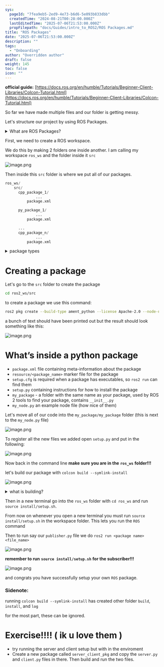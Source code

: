 ```yaml
---
sys:
  pageId: "7fea9eb5-2ed9-4e73-b6d6-5e093b833dbb"
  createdTime: "2024-08-21T00:28:00.000Z"
  lastEditedTime: "2025-07-06T21:53:00.000Z"
  propFilepath: "docs/Guides/intro_to_ROS2/ROS Packages.md"
title: "ROS Packages"
date: "2025-07-06T21:53:00.000Z"
description: ""
tags:
  - "Onboarding"
author: "Overridden author"
draft: false
weight: 145
toc: false
icon: ""
---
```


**official guide:** [https://docs.ros.org/en/humble/Tutorials/Beginner-Client-Libraries/Colcon-Tutorial.html](https://docs.ros.org/en/humble/Tutorials/Beginner-Client-Libraries/Colcon-Tutorial.html)

So far we have made multiple files and our folder is getting messy.

Let's structure our project by using ROS Packages.

<details>
      <summary>What are ROS Packages?</summary>
      ROS Packages are, as the name implies, packages of code that are highly sharable between ROS developers.
  </details>

First, we need to create a ROS workspace.

We do this by making 2 folders one inside another. I am calling my workspace `ros_ws` and the folder inside it `src`

![image.png](https://prod-files-secure.s3.us-west-2.amazonaws.com/d518164a-d88e-44d1-a4ee-3adb3bd8bce0/70706947-fd18-4537-a67b-e12946812d31/image.png?X-Amz-Algorithm=AWS4-HMAC-SHA256&X-Amz-Content-Sha256=UNSIGNED-PAYLOAD&X-Amz-Credential=ASIAZI2LB466WA2SZFAJ%2F20250804%2Fus-west-2%2Fs3%2Faws4_request&X-Amz-Date=20250804T191214Z&X-Amz-Expires=3600&X-Amz-Security-Token=IQoJb3JpZ2luX2VjEBMaCXVzLXdlc3QtMiJGMEQCICgp6sgfQd5BszSZt8dur45tjLDk4P5p6uRHEM3NieQSAiBNpDbI45tND%2Bgcy8J%2F52KAS5R0HKhsInRJivJdvhAaair%2FAwhMEAAaDDYzNzQyMzE4MzgwNSIMDgSwYLwVY%2BgwkA0dKtwDLmY7fC2DA4UZIevSR5Tp9pIBpqMd3%2Bz5mKF%2B9j8mJhmpQ%2FVzUqwI%2FG77q7Ts8elUi8d4NsVfPGBLlLY0C%2BGT2E5d0RZa5VkS8Dk4rVrU8M0EaF%2BKdn4pl8zM%2FcDWdp3H1A9hmFcdSTspIJJjnvQ%2BaLKyZlpr1V%2BpeQ8s5gjkIgi48iy%2Fhl9pHJ7sqLUtPEG7fHexZ9tA31G12C%2FFzyrl382aRYnG2z6fJ0wDBEerv%2B7HJhwNBNf3S8B7itqFKuaQl934tKz24QRejdkHs8FJsR2g9qws6wfVf3KUfbL8MFWvTDkOef92X6dM9FyqiT8%2FJ%2FmBNy8IFjMLTbCgy3BMMGlUM0pSEyOOdEDL%2FdRx%2FuKWOoeRNRNRxvrTsVBSC2Oz0e9jCb6wHejgONWmM3ku0rFBlEsuZ6Y2JnJIfu1EKhrwZWHBGV9bFbk%2BeQkU6Q4DOTCVfy96iD3joQud%2F4V4toWoc0MXPQ%2F0uIpcAmE99XI8uqTKBFEgD5Ghr5rt2NudYOU5BVylBsm1SLYfbRPrEjzALQjwGAAbWHng%2BamM3K7NHmKTCs8nf%2FT%2BpKR2pBEPvu%2BqXJ17TvgfJsFQ8FVeCgYnr%2Fd1HdZgnVKfgTnO5vlr40L2EwpmtZq%2FM7wwyfnDxAY6pgGmYUJLHYXvUrJZHroXvi3tUzL0ZolCJ%2FvN8yHoNyG%2BKDKo%2Fblrx2YYpUWeagjvnaA6BpcYP5WuAtjmdx%2FU18ZOD16M6eCYigM%2FEYk4Qx%2Fv%2Ft6SGZfUsFwRg4gS1CoehyPXEDng6W37yFK7YjiVcvz4yuCvJb%2FHDNZQisY%2FiQgvx%2BkNwVLZL18YYFt7hiKpqXolLbh7yeq%2BrYwhNeNgqPGW5kjjnMC3&X-Amz-Signature=7972f7e19fd38f2bdf079610e30ef379b00db7626e8f8faa40c476ef47d24a24&X-Amz-SignedHeaders=host&x-amz-checksum-mode=ENABLED&x-id=GetObject)

Then inside this `src` folder is where we put all of our packages.

```python
ros_ws/
    src/
      cpp_package_1/
		      ...
          package.xml

      py_package_1/
		      ...
          package.xml

      ...
      cpp_package_n/
		      ...
          package.xml

```

<details>

<summary>package types</summary>

packages can be either `C++` or python.

the intern file structure is different for each but for this guide we will stick to creating python packages

</details>

# Creating a package

Let's go to the `src` folder to create the package

```bash
cd ros2_ws/src
```

to create a package we use this command:

```bash
ros2 pkg create --build-type ament_python --license Apache-2.0 --node-name my_node my_package
```

a bunch of text should have been printed out but the result should look something like this:

![image.png](https://prod-files-secure.s3.us-west-2.amazonaws.com/d518164a-d88e-44d1-a4ee-3adb3bd8bce0/e6cf1e3f-8512-4a3e-b131-079f800bf3e8/image.png?X-Amz-Algorithm=AWS4-HMAC-SHA256&X-Amz-Content-Sha256=UNSIGNED-PAYLOAD&X-Amz-Credential=ASIAZI2LB466WA2SZFAJ%2F20250804%2Fus-west-2%2Fs3%2Faws4_request&X-Amz-Date=20250804T191214Z&X-Amz-Expires=3600&X-Amz-Security-Token=IQoJb3JpZ2luX2VjEBMaCXVzLXdlc3QtMiJGMEQCICgp6sgfQd5BszSZt8dur45tjLDk4P5p6uRHEM3NieQSAiBNpDbI45tND%2Bgcy8J%2F52KAS5R0HKhsInRJivJdvhAaair%2FAwhMEAAaDDYzNzQyMzE4MzgwNSIMDgSwYLwVY%2BgwkA0dKtwDLmY7fC2DA4UZIevSR5Tp9pIBpqMd3%2Bz5mKF%2B9j8mJhmpQ%2FVzUqwI%2FG77q7Ts8elUi8d4NsVfPGBLlLY0C%2BGT2E5d0RZa5VkS8Dk4rVrU8M0EaF%2BKdn4pl8zM%2FcDWdp3H1A9hmFcdSTspIJJjnvQ%2BaLKyZlpr1V%2BpeQ8s5gjkIgi48iy%2Fhl9pHJ7sqLUtPEG7fHexZ9tA31G12C%2FFzyrl382aRYnG2z6fJ0wDBEerv%2B7HJhwNBNf3S8B7itqFKuaQl934tKz24QRejdkHs8FJsR2g9qws6wfVf3KUfbL8MFWvTDkOef92X6dM9FyqiT8%2FJ%2FmBNy8IFjMLTbCgy3BMMGlUM0pSEyOOdEDL%2FdRx%2FuKWOoeRNRNRxvrTsVBSC2Oz0e9jCb6wHejgONWmM3ku0rFBlEsuZ6Y2JnJIfu1EKhrwZWHBGV9bFbk%2BeQkU6Q4DOTCVfy96iD3joQud%2F4V4toWoc0MXPQ%2F0uIpcAmE99XI8uqTKBFEgD5Ghr5rt2NudYOU5BVylBsm1SLYfbRPrEjzALQjwGAAbWHng%2BamM3K7NHmKTCs8nf%2FT%2BpKR2pBEPvu%2BqXJ17TvgfJsFQ8FVeCgYnr%2Fd1HdZgnVKfgTnO5vlr40L2EwpmtZq%2FM7wwyfnDxAY6pgGmYUJLHYXvUrJZHroXvi3tUzL0ZolCJ%2FvN8yHoNyG%2BKDKo%2Fblrx2YYpUWeagjvnaA6BpcYP5WuAtjmdx%2FU18ZOD16M6eCYigM%2FEYk4Qx%2Fv%2Ft6SGZfUsFwRg4gS1CoehyPXEDng6W37yFK7YjiVcvz4yuCvJb%2FHDNZQisY%2FiQgvx%2BkNwVLZL18YYFt7hiKpqXolLbh7yeq%2BrYwhNeNgqPGW5kjjnMC3&X-Amz-Signature=f750ce60dbb3d3effcbc348f5c667d49704818d4603616b11afdaf1fd4f0f4f6&X-Amz-SignedHeaders=host&x-amz-checksum-mode=ENABLED&x-id=GetObject)

# What’s inside a python package

- `package.xml` file containing meta-information about the package
- `resource/<package_name>` marker file for the package
- `setup.cfg` is required when a package has executables, so `ros2 run` can find them
- `setup.py` containing instructions for how to install the package
- `my_package` - a folder with the same name as your package, used by ROS 2 tools to find your package, contains `__init__.py`
- `my_node.py` an example node file (how nice of them)

Let's move all of our code into the `my_package/my_package` folder (this is next to the `my_node.py` file)

![image.png](https://prod-files-secure.s3.us-west-2.amazonaws.com/d518164a-d88e-44d1-a4ee-3adb3bd8bce0/9ce58f11-0da9-4d3e-b86d-506a9685d378/image.png?X-Amz-Algorithm=AWS4-HMAC-SHA256&X-Amz-Content-Sha256=UNSIGNED-PAYLOAD&X-Amz-Credential=ASIAZI2LB466WA2SZFAJ%2F20250804%2Fus-west-2%2Fs3%2Faws4_request&X-Amz-Date=20250804T191214Z&X-Amz-Expires=3600&X-Amz-Security-Token=IQoJb3JpZ2luX2VjEBMaCXVzLXdlc3QtMiJGMEQCICgp6sgfQd5BszSZt8dur45tjLDk4P5p6uRHEM3NieQSAiBNpDbI45tND%2Bgcy8J%2F52KAS5R0HKhsInRJivJdvhAaair%2FAwhMEAAaDDYzNzQyMzE4MzgwNSIMDgSwYLwVY%2BgwkA0dKtwDLmY7fC2DA4UZIevSR5Tp9pIBpqMd3%2Bz5mKF%2B9j8mJhmpQ%2FVzUqwI%2FG77q7Ts8elUi8d4NsVfPGBLlLY0C%2BGT2E5d0RZa5VkS8Dk4rVrU8M0EaF%2BKdn4pl8zM%2FcDWdp3H1A9hmFcdSTspIJJjnvQ%2BaLKyZlpr1V%2BpeQ8s5gjkIgi48iy%2Fhl9pHJ7sqLUtPEG7fHexZ9tA31G12C%2FFzyrl382aRYnG2z6fJ0wDBEerv%2B7HJhwNBNf3S8B7itqFKuaQl934tKz24QRejdkHs8FJsR2g9qws6wfVf3KUfbL8MFWvTDkOef92X6dM9FyqiT8%2FJ%2FmBNy8IFjMLTbCgy3BMMGlUM0pSEyOOdEDL%2FdRx%2FuKWOoeRNRNRxvrTsVBSC2Oz0e9jCb6wHejgONWmM3ku0rFBlEsuZ6Y2JnJIfu1EKhrwZWHBGV9bFbk%2BeQkU6Q4DOTCVfy96iD3joQud%2F4V4toWoc0MXPQ%2F0uIpcAmE99XI8uqTKBFEgD5Ghr5rt2NudYOU5BVylBsm1SLYfbRPrEjzALQjwGAAbWHng%2BamM3K7NHmKTCs8nf%2FT%2BpKR2pBEPvu%2BqXJ17TvgfJsFQ8FVeCgYnr%2Fd1HdZgnVKfgTnO5vlr40L2EwpmtZq%2FM7wwyfnDxAY6pgGmYUJLHYXvUrJZHroXvi3tUzL0ZolCJ%2FvN8yHoNyG%2BKDKo%2Fblrx2YYpUWeagjvnaA6BpcYP5WuAtjmdx%2FU18ZOD16M6eCYigM%2FEYk4Qx%2Fv%2Ft6SGZfUsFwRg4gS1CoehyPXEDng6W37yFK7YjiVcvz4yuCvJb%2FHDNZQisY%2FiQgvx%2BkNwVLZL18YYFt7hiKpqXolLbh7yeq%2BrYwhNeNgqPGW5kjjnMC3&X-Amz-Signature=732b72bada499dc3da65f5b9bde7142f56264230a49a5150c5b019e1fa65598c&X-Amz-SignedHeaders=host&x-amz-checksum-mode=ENABLED&x-id=GetObject)

To register all the new files we added open `setup.py` and put in the following:

![image.png](https://prod-files-secure.s3.us-west-2.amazonaws.com/d518164a-d88e-44d1-a4ee-3adb3bd8bce0/1cd7c262-4cae-4496-9d75-c178537d24a2/image.png?X-Amz-Algorithm=AWS4-HMAC-SHA256&X-Amz-Content-Sha256=UNSIGNED-PAYLOAD&X-Amz-Credential=ASIAZI2LB466WA2SZFAJ%2F20250804%2Fus-west-2%2Fs3%2Faws4_request&X-Amz-Date=20250804T191214Z&X-Amz-Expires=3600&X-Amz-Security-Token=IQoJb3JpZ2luX2VjEBMaCXVzLXdlc3QtMiJGMEQCICgp6sgfQd5BszSZt8dur45tjLDk4P5p6uRHEM3NieQSAiBNpDbI45tND%2Bgcy8J%2F52KAS5R0HKhsInRJivJdvhAaair%2FAwhMEAAaDDYzNzQyMzE4MzgwNSIMDgSwYLwVY%2BgwkA0dKtwDLmY7fC2DA4UZIevSR5Tp9pIBpqMd3%2Bz5mKF%2B9j8mJhmpQ%2FVzUqwI%2FG77q7Ts8elUi8d4NsVfPGBLlLY0C%2BGT2E5d0RZa5VkS8Dk4rVrU8M0EaF%2BKdn4pl8zM%2FcDWdp3H1A9hmFcdSTspIJJjnvQ%2BaLKyZlpr1V%2BpeQ8s5gjkIgi48iy%2Fhl9pHJ7sqLUtPEG7fHexZ9tA31G12C%2FFzyrl382aRYnG2z6fJ0wDBEerv%2B7HJhwNBNf3S8B7itqFKuaQl934tKz24QRejdkHs8FJsR2g9qws6wfVf3KUfbL8MFWvTDkOef92X6dM9FyqiT8%2FJ%2FmBNy8IFjMLTbCgy3BMMGlUM0pSEyOOdEDL%2FdRx%2FuKWOoeRNRNRxvrTsVBSC2Oz0e9jCb6wHejgONWmM3ku0rFBlEsuZ6Y2JnJIfu1EKhrwZWHBGV9bFbk%2BeQkU6Q4DOTCVfy96iD3joQud%2F4V4toWoc0MXPQ%2F0uIpcAmE99XI8uqTKBFEgD5Ghr5rt2NudYOU5BVylBsm1SLYfbRPrEjzALQjwGAAbWHng%2BamM3K7NHmKTCs8nf%2FT%2BpKR2pBEPvu%2BqXJ17TvgfJsFQ8FVeCgYnr%2Fd1HdZgnVKfgTnO5vlr40L2EwpmtZq%2FM7wwyfnDxAY6pgGmYUJLHYXvUrJZHroXvi3tUzL0ZolCJ%2FvN8yHoNyG%2BKDKo%2Fblrx2YYpUWeagjvnaA6BpcYP5WuAtjmdx%2FU18ZOD16M6eCYigM%2FEYk4Qx%2Fv%2Ft6SGZfUsFwRg4gS1CoehyPXEDng6W37yFK7YjiVcvz4yuCvJb%2FHDNZQisY%2FiQgvx%2BkNwVLZL18YYFt7hiKpqXolLbh7yeq%2BrYwhNeNgqPGW5kjjnMC3&X-Amz-Signature=0aa64a056bc20456518d1825f411778ed530564a474071ce0460671f7885c8b6&X-Amz-SignedHeaders=host&x-amz-checksum-mode=ENABLED&x-id=GetObject)

Now back in the command line **make sure you are in the** **`ros_ws`** **folder!!!**

let's build our package with `colcon build --symlink-install`

![image.png](https://prod-files-secure.s3.us-west-2.amazonaws.com/d518164a-d88e-44d1-a4ee-3adb3bd8bce0/2f2a0d27-b173-48fd-b189-5f5c0ce65619/image.png?X-Amz-Algorithm=AWS4-HMAC-SHA256&X-Amz-Content-Sha256=UNSIGNED-PAYLOAD&X-Amz-Credential=ASIAZI2LB466WA2SZFAJ%2F20250804%2Fus-west-2%2Fs3%2Faws4_request&X-Amz-Date=20250804T191214Z&X-Amz-Expires=3600&X-Amz-Security-Token=IQoJb3JpZ2luX2VjEBMaCXVzLXdlc3QtMiJGMEQCICgp6sgfQd5BszSZt8dur45tjLDk4P5p6uRHEM3NieQSAiBNpDbI45tND%2Bgcy8J%2F52KAS5R0HKhsInRJivJdvhAaair%2FAwhMEAAaDDYzNzQyMzE4MzgwNSIMDgSwYLwVY%2BgwkA0dKtwDLmY7fC2DA4UZIevSR5Tp9pIBpqMd3%2Bz5mKF%2B9j8mJhmpQ%2FVzUqwI%2FG77q7Ts8elUi8d4NsVfPGBLlLY0C%2BGT2E5d0RZa5VkS8Dk4rVrU8M0EaF%2BKdn4pl8zM%2FcDWdp3H1A9hmFcdSTspIJJjnvQ%2BaLKyZlpr1V%2BpeQ8s5gjkIgi48iy%2Fhl9pHJ7sqLUtPEG7fHexZ9tA31G12C%2FFzyrl382aRYnG2z6fJ0wDBEerv%2B7HJhwNBNf3S8B7itqFKuaQl934tKz24QRejdkHs8FJsR2g9qws6wfVf3KUfbL8MFWvTDkOef92X6dM9FyqiT8%2FJ%2FmBNy8IFjMLTbCgy3BMMGlUM0pSEyOOdEDL%2FdRx%2FuKWOoeRNRNRxvrTsVBSC2Oz0e9jCb6wHejgONWmM3ku0rFBlEsuZ6Y2JnJIfu1EKhrwZWHBGV9bFbk%2BeQkU6Q4DOTCVfy96iD3joQud%2F4V4toWoc0MXPQ%2F0uIpcAmE99XI8uqTKBFEgD5Ghr5rt2NudYOU5BVylBsm1SLYfbRPrEjzALQjwGAAbWHng%2BamM3K7NHmKTCs8nf%2FT%2BpKR2pBEPvu%2BqXJ17TvgfJsFQ8FVeCgYnr%2Fd1HdZgnVKfgTnO5vlr40L2EwpmtZq%2FM7wwyfnDxAY6pgGmYUJLHYXvUrJZHroXvi3tUzL0ZolCJ%2FvN8yHoNyG%2BKDKo%2Fblrx2YYpUWeagjvnaA6BpcYP5WuAtjmdx%2FU18ZOD16M6eCYigM%2FEYk4Qx%2Fv%2Ft6SGZfUsFwRg4gS1CoehyPXEDng6W37yFK7YjiVcvz4yuCvJb%2FHDNZQisY%2FiQgvx%2BkNwVLZL18YYFt7hiKpqXolLbh7yeq%2BrYwhNeNgqPGW5kjjnMC3&X-Amz-Signature=9a3297b3a525dc1e2835e69eb91d8e3aed880c506a1a0ae2c115e0cd4784df36&X-Amz-SignedHeaders=host&x-amz-checksum-mode=ENABLED&x-id=GetObject)

<details>

<summary>what is building?</summary>

if you are a CS major at Rose-Hulman you will learn the answer to this in CSSE132

but TLDR; is it combines all the code files into one program that can be run easily 

</details>

Then in a new terminal go into the `ros_ws` folder with `cd ros_ws` and run `source install/setup.sh`. 

From now on whenever you open a new terminal you must run `source install/setup.sh` in the workspace folder. This lets you run the `ROS` command

Then to run say our `publisher.py` file we do `ros2 run <package name> <file_name>`

![image.png](https://prod-files-secure.s3.us-west-2.amazonaws.com/d518164a-d88e-44d1-a4ee-3adb3bd8bce0/4f4b1219-3a44-4632-aa0a-ce3471699f59/image.png?X-Amz-Algorithm=AWS4-HMAC-SHA256&X-Amz-Content-Sha256=UNSIGNED-PAYLOAD&X-Amz-Credential=ASIAZI2LB466WA2SZFAJ%2F20250804%2Fus-west-2%2Fs3%2Faws4_request&X-Amz-Date=20250804T191214Z&X-Amz-Expires=3600&X-Amz-Security-Token=IQoJb3JpZ2luX2VjEBMaCXVzLXdlc3QtMiJGMEQCICgp6sgfQd5BszSZt8dur45tjLDk4P5p6uRHEM3NieQSAiBNpDbI45tND%2Bgcy8J%2F52KAS5R0HKhsInRJivJdvhAaair%2FAwhMEAAaDDYzNzQyMzE4MzgwNSIMDgSwYLwVY%2BgwkA0dKtwDLmY7fC2DA4UZIevSR5Tp9pIBpqMd3%2Bz5mKF%2B9j8mJhmpQ%2FVzUqwI%2FG77q7Ts8elUi8d4NsVfPGBLlLY0C%2BGT2E5d0RZa5VkS8Dk4rVrU8M0EaF%2BKdn4pl8zM%2FcDWdp3H1A9hmFcdSTspIJJjnvQ%2BaLKyZlpr1V%2BpeQ8s5gjkIgi48iy%2Fhl9pHJ7sqLUtPEG7fHexZ9tA31G12C%2FFzyrl382aRYnG2z6fJ0wDBEerv%2B7HJhwNBNf3S8B7itqFKuaQl934tKz24QRejdkHs8FJsR2g9qws6wfVf3KUfbL8MFWvTDkOef92X6dM9FyqiT8%2FJ%2FmBNy8IFjMLTbCgy3BMMGlUM0pSEyOOdEDL%2FdRx%2FuKWOoeRNRNRxvrTsVBSC2Oz0e9jCb6wHejgONWmM3ku0rFBlEsuZ6Y2JnJIfu1EKhrwZWHBGV9bFbk%2BeQkU6Q4DOTCVfy96iD3joQud%2F4V4toWoc0MXPQ%2F0uIpcAmE99XI8uqTKBFEgD5Ghr5rt2NudYOU5BVylBsm1SLYfbRPrEjzALQjwGAAbWHng%2BamM3K7NHmKTCs8nf%2FT%2BpKR2pBEPvu%2BqXJ17TvgfJsFQ8FVeCgYnr%2Fd1HdZgnVKfgTnO5vlr40L2EwpmtZq%2FM7wwyfnDxAY6pgGmYUJLHYXvUrJZHroXvi3tUzL0ZolCJ%2FvN8yHoNyG%2BKDKo%2Fblrx2YYpUWeagjvnaA6BpcYP5WuAtjmdx%2FU18ZOD16M6eCYigM%2FEYk4Qx%2Fv%2Ft6SGZfUsFwRg4gS1CoehyPXEDng6W37yFK7YjiVcvz4yuCvJb%2FHDNZQisY%2FiQgvx%2BkNwVLZL18YYFt7hiKpqXolLbh7yeq%2BrYwhNeNgqPGW5kjjnMC3&X-Amz-Signature=ad73abedd9a6b05172798c0833cf7272f5699165cf7d18eb0ceed88901aeca48&X-Amz-SignedHeaders=host&x-amz-checksum-mode=ENABLED&x-id=GetObject)

**remember to run** **`source install/setup.sh`** **for the subscriber!!!**

![image.png](https://prod-files-secure.s3.us-west-2.amazonaws.com/d518164a-d88e-44d1-a4ee-3adb3bd8bce0/02121119-dad4-49ec-8356-c956108b4243/image.png?X-Amz-Algorithm=AWS4-HMAC-SHA256&X-Amz-Content-Sha256=UNSIGNED-PAYLOAD&X-Amz-Credential=ASIAZI2LB466WA2SZFAJ%2F20250804%2Fus-west-2%2Fs3%2Faws4_request&X-Amz-Date=20250804T191214Z&X-Amz-Expires=3600&X-Amz-Security-Token=IQoJb3JpZ2luX2VjEBMaCXVzLXdlc3QtMiJGMEQCICgp6sgfQd5BszSZt8dur45tjLDk4P5p6uRHEM3NieQSAiBNpDbI45tND%2Bgcy8J%2F52KAS5R0HKhsInRJivJdvhAaair%2FAwhMEAAaDDYzNzQyMzE4MzgwNSIMDgSwYLwVY%2BgwkA0dKtwDLmY7fC2DA4UZIevSR5Tp9pIBpqMd3%2Bz5mKF%2B9j8mJhmpQ%2FVzUqwI%2FG77q7Ts8elUi8d4NsVfPGBLlLY0C%2BGT2E5d0RZa5VkS8Dk4rVrU8M0EaF%2BKdn4pl8zM%2FcDWdp3H1A9hmFcdSTspIJJjnvQ%2BaLKyZlpr1V%2BpeQ8s5gjkIgi48iy%2Fhl9pHJ7sqLUtPEG7fHexZ9tA31G12C%2FFzyrl382aRYnG2z6fJ0wDBEerv%2B7HJhwNBNf3S8B7itqFKuaQl934tKz24QRejdkHs8FJsR2g9qws6wfVf3KUfbL8MFWvTDkOef92X6dM9FyqiT8%2FJ%2FmBNy8IFjMLTbCgy3BMMGlUM0pSEyOOdEDL%2FdRx%2FuKWOoeRNRNRxvrTsVBSC2Oz0e9jCb6wHejgONWmM3ku0rFBlEsuZ6Y2JnJIfu1EKhrwZWHBGV9bFbk%2BeQkU6Q4DOTCVfy96iD3joQud%2F4V4toWoc0MXPQ%2F0uIpcAmE99XI8uqTKBFEgD5Ghr5rt2NudYOU5BVylBsm1SLYfbRPrEjzALQjwGAAbWHng%2BamM3K7NHmKTCs8nf%2FT%2BpKR2pBEPvu%2BqXJ17TvgfJsFQ8FVeCgYnr%2Fd1HdZgnVKfgTnO5vlr40L2EwpmtZq%2FM7wwyfnDxAY6pgGmYUJLHYXvUrJZHroXvi3tUzL0ZolCJ%2FvN8yHoNyG%2BKDKo%2Fblrx2YYpUWeagjvnaA6BpcYP5WuAtjmdx%2FU18ZOD16M6eCYigM%2FEYk4Qx%2Fv%2Ft6SGZfUsFwRg4gS1CoehyPXEDng6W37yFK7YjiVcvz4yuCvJb%2FHDNZQisY%2FiQgvx%2BkNwVLZL18YYFt7hiKpqXolLbh7yeq%2BrYwhNeNgqPGW5kjjnMC3&X-Amz-Signature=7fdb8cf802260fd2194a34e39b4c274ff7042d1b44f4ce50ef59f5f3947c695b&X-Amz-SignedHeaders=host&x-amz-checksum-mode=ENABLED&x-id=GetObject)

and congrats you have successfully setup your own `ROS` package.

### Sidenote:

running `colcon build --symlink-install` has created other folder `build`, `install`, and `log`

for the most part, these can be ignored.

# Exercise!!!! ( ik u love them )

- try running the server and client setup but with in the enviroment
- Create a new package called `server_client_pkg` and copy the `server.py` and `client.py` files in there. Then build and run the two files.
